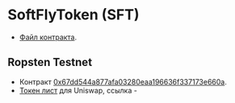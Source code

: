# SoftFlyToken (SFT)
  - [Файл контракта](monocontracts/SoftFlyToken.sol).


## Ropsten Testnet
  - Контракт [0x67dd544a877afa03280eaa196636f337173e660a](https://ropsten.etherscan.io/address/0x67dd544a877afa03280eaa196636f337173e660a).
  - [Токен лист](token-list-ropsten.json) для Uniswap, ссылка - 
